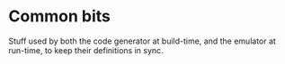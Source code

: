 # Common bits

Stuff used by both the code generator at build-time, and the emulator at
run-time, to keep their definitions in sync.
